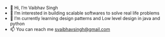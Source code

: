 - 👋 Hi, I’m Vaibhav Singh
- 👀 I’m interested in building scalable softwares to solve real life problems 
- 🌱 I’m currently learning design patterns and Low level design in java and python
- 📫 You can reach me svaibhavsingh@gmail.com

<!---
svaibhavsingh/svaibhavsingh is a ✨ special ✨ repository because its `README.md` (this file) appears on your GitHub profile.
You can click the Preview link to take a look at your changes.
--->
